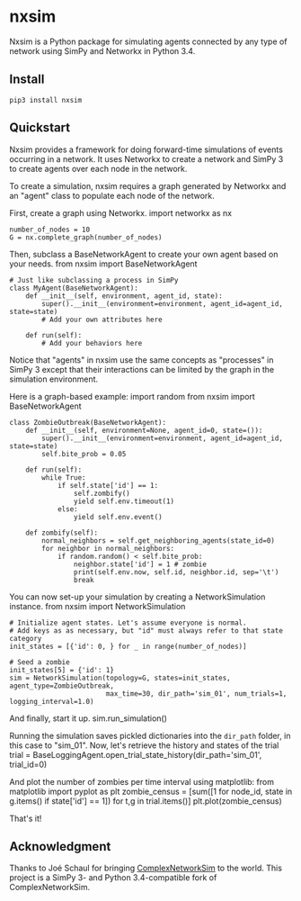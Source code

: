 # nxsim

Nxsim is a Python package for simulating agents connected by any type of network using
SimPy and Networkx in Python 3.4.

## Install

    pip3 install nxsim

## Quickstart
Nxsim provides a framework for doing forward-time simulations of events occurring in a network. It uses Networkx to
create a network and SimPy 3 to create agents over each node in the network.

To create a simulation, nxsim requires a graph generated by Networkx and an "agent" class to populate each node of the
network.

First, create a graph using Networkx.
    import networkx as nx

    number_of_nodes = 10
    G = nx.complete_graph(number_of_nodes)

Then, subclass a BaseNetworkAgent to create your own agent based on your needs.
    from nxsim import BaseNetworkAgent

    # Just like subclassing a process in SimPy
    class MyAgent(BaseNetworkAgent):
        def __init__(self, environment, agent_id, state):
            super().__init__(environment=environment, agent_id=agent_id, state=state)
            # Add your own attributes here

        def run(self):
            # Add your behaviors here

Notice that "agents" in nxsim use the same concepts as "processes" in SimPy 3 except that their interactions can be
limited by the graph in the simulation environment.

Here is a graph-based example:
    import random
    from nxsim import BaseNetworkAgent

    class ZombieOutbreak(BaseNetworkAgent):
        def __init__(self, environment=None, agent_id=0, state=()):
            super().__init__(environment=environment, agent_id=agent_id, state=state)
            self.bite_prob = 0.05

        def run(self):
            while True:
                if self.state['id'] == 1:
                    self.zombify()
                    yield self.env.timeout(1)
                else:
                    yield self.env.event()

        def zombify(self):
            normal_neighbors = self.get_neighboring_agents(state_id=0)
            for neighbor in normal_neighbors:
                if random.random() < self.bite_prob:
                    neighbor.state['id'] = 1 # zombie
                    print(self.env.now, self.id, neighbor.id, sep='\t')
                    break

You can now set-up your simulation by creating a NetworkSimulation instance.
    from nxsim import NetworkSimulation

    # Initialize agent states. Let's assume everyone is normal.
    # Add keys as as necessary, but "id" must always refer to that state category
    init_states = [{'id': 0, } for _ in range(number_of_nodes)]

    # Seed a zombie
    init_states[5] = {'id': 1}
    sim = NetworkSimulation(topology=G, states=init_states, agent_type=ZombieOutbreak,
                            max_time=30, dir_path='sim_01', num_trials=1, logging_interval=1.0)

And finally, start it up.
    sim.run_simulation()

Running the simulation saves pickled dictionaries into the `dir_path` folder, in this case to "sim_01".
Now, let's retrieve the history and states of the trial
    trial = BaseLoggingAgent.open_trial_state_history(dir_path='sim_01', trial_id=0)

And plot the number of zombies per time interval using matplotlib:
    from matplotlib import pyplot as plt
    zombie_census = [sum([1 for node_id, state in g.items() if state['id'] == 1]) for t,g in trial.items()]
    plt.plot(zombie_census)

That's it!


## Acknowledgment
Thanks to Joé Schaul for bringing [ComplexNetworkSim](https://github.com/jschaul/ComplexNetworkSim) to the world.
This project is a SimPy 3- and Python 3.4-compatible fork of ComplexNetworkSim.